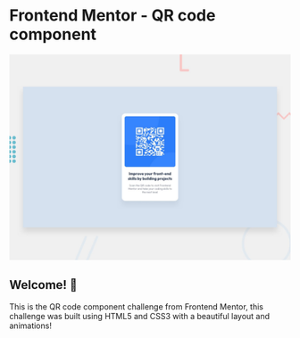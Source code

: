 # Frontend Mentor - QR code component

![Design preview for the QR code component coding challenge](./design/desktop-preview.jpg)

## Welcome! 👋

This is the QR code component challenge from Frontend Mentor, this challenge was built using HTML5 and CSS3 with a beautiful layout and animations! 
